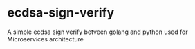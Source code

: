 # ecdsa-sign-verify
A simple ecdsa sign verify betveen golang and python used for Microservices architecture
